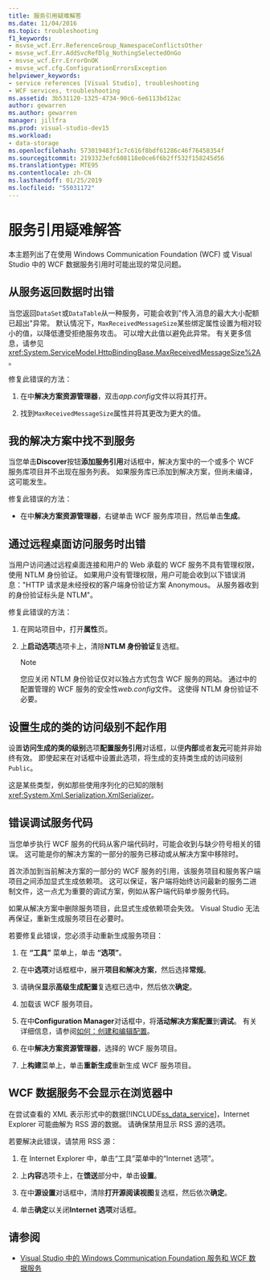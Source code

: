 ```yaml
---
title: 服务引用疑难解答
ms.date: 11/04/2016
ms.topic: troubleshooting
f1_keywords:
- msvse_wcf.Err.ReferenceGroup_NamespaceConflictsOther
- msvse_wcf.Err.AddSvcRefDlg_NothingSelectedOnGo
- msvse_wcf.Err.ErrorOnOK
- msvse_wcf.cfg.ConfigurationErrorsException
helpviewer_keywords:
- service references [Visual Studio], troubleshooting
- WCF services, troubleshooting
ms.assetid: 3b531120-1325-4734-90c6-6e6113bd12ac
author: gewarren
ms.author: gewarren
manager: jillfra
ms.prod: visual-studio-dev15
ms.workload:
- data-storage
ms.openlocfilehash: 573019483f1c7c616f8bdf61286c46f76458354f
ms.sourcegitcommit: 2193323efc608118e0ce6f6b2ff532f158245d56
ms.translationtype: MTE95
ms.contentlocale: zh-CN
ms.lasthandoff: 01/25/2019
ms.locfileid: "55031172"
---
```

# <a name="troubleshoot-service-references"></a>服务引用疑难解答

本主题列出了在使用 Windows Communication Foundation (WCF) 或 Visual Studio 中的 WCF 数据服务引用时可能出现的常见问题。

## <a name="error-returning-data-from-a-service"></a>从服务返回数据时出错

当您返回`DataSet`或`DataTable`从一种服务，可能会收到"传入消息的最大大小配额已超出"异常。 默认情况下，`MaxReceivedMessageSize`某些绑定属性设置为相对较小的值，以降低遭受拒绝服务攻击。 可以增大此值以避免此异常。 有关更多信息，请参见<xref:System.ServiceModel.HttpBindingBase.MaxReceivedMessageSize%2A>。

修复此错误的方法：

1.  在中**解决方案资源管理器**，双击*app.config*文件以将其打开。

2.  找到`MaxReceivedMessageSize`属性并将其更改为更大的值。

## <a name="cannot-find-a-service-in-my-solution"></a>我的解决方案中找不到服务

当您单击**Discover**按钮**添加服务引用**对话框中，解决方案中的一个或多个 WCF 服务库项目并不出现在服务列表。 如果服务库已添加到解决方案，但尚未编译，这可能发生。

修复此错误的方法：

-   在中**解决方案资源管理器**，右键单击 WCF 服务库项目，然后单击**生成**。

## <a name="error-accessing-a-service-over-a-remote-desktop"></a>通过远程桌面访问服务时出错

当用户访问通过远程桌面连接和用户的 Web 承载的 WCF 服务不具有管理权限，使用 NTLM 身份验证。 如果用户没有管理权限，用户可能会收到以下错误消息："HTTP 请求是未经授权的客户端身份验证方案 Anonymous。 从服务器收到的身份验证标头是 NTLM"。

修复此错误的方法：

1.  在网站项目中，打开**属性**页。

2.  上**启动选项**选项卡上，清除**NTLM 身份验证**复选框。

    > [!NOTE]
    > 您应关闭 NTLM 身份验证仅对以独占方式包含 WCF 服务的网站。 通过中的配置管理的 WCF 服务的安全性*web.config*文件。 这使得 NTLM 身份验证不必要。

## <a name="access-level-for-generated-classes-setting-has-no-effect"></a>设置生成的类的访问级别不起作用

设置**访问生成的类的级别**选项**配置服务引用**对话框，以便**内部**或者**友元**可能并非始终有效。 即使起来在对话框中设置此选项，将生成的支持类生成的访问级别`Public`。

这是某些类型，例如那些使用序列化的已知的限制<xref:System.Xml.Serialization.XmlSerializer>。

## <a name="error-debugging-service-code"></a>错误调试服务代码

当您单步执行 WCF 服务的代码从客户端代码时，可能会收到与缺少符号相关的错误。 这可能是你的解决方案的一部分的服务已移动或从解决方案中移除时。

首次添加到当前解决方案的一部分的 WCF 服务的引用，该服务项目和服务客户端项目之间添加显式生成依赖项。 这可以保证，客户端将始终访问最新的服务二进制文件，这一点尤为重要的调试方案，例如从客户端代码单步服务代码。

如果从解决方案中删除服务项目，此显式生成依赖项会失效。 Visual Studio 无法再保证，重新生成服务项目在必要时。

若要修复此错误，您必须手动重新生成服务项目：

1.  在 **“工具”** 菜单上，单击 **“选项”**。

2.  在中**选项**对话框框中，展开**项目和解决方案**，然后选择**常规**。

3.  请确保**显示高级生成配置**复选框已选中，然后依次**确定**。

4.  加载该 WCF 服务项目。

5.  在中**Configuration Manager**对话框中，将**活动解决方案配置**到**调试**。 有关详细信息，请参阅[如何：创建和编辑配置](../ide/how-to-create-and-edit-configurations.md)。

6.  在中**解决方案资源管理器**，选择的 WCF 服务项目。

7.  上**构建**菜单上，单击**重新生成**重新生成 WCF 服务项目。

## <a name="wcf-data-services-do-not-display-in-the-browser"></a>WCF 数据服务不会显示在浏览器中

在尝试查看的 XML 表示形式中的数据[!INCLUDE[ss_data_service](../data-tools/includes/ss_data_service_md.md)]，Internet Explorer 可能曲解为 RSS 源的数据。 请确保禁用显示 RSS 源的选项。

若要解决此错误，请禁用 RSS 源：

1.  在 Internet Explorer 中，单击“工具”菜单中的“Internet 选项”。

2.  上**内容**选项卡上，在**馈送**部分中，单击**设置**。

3.  在中**源设置**对话框中，清除**打开源阅读视图**复选框，然后依次**确定**。

4.  单击**确定**以关闭**Internet 选项**对话框。

## <a name="see-also"></a>请参阅

- [Visual Studio 中的 Windows Communication Foundation 服务和 WCF 数据服务](../data-tools/windows-communication-foundation-services-and-wcf-data-services-in-visual-studio.md)